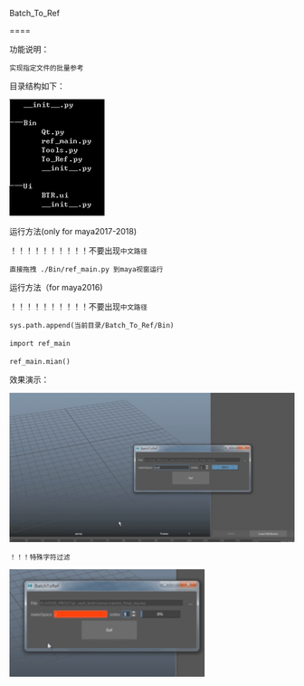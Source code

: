 Batch_To_Ref

====

功能说明：

    实现指定文件的批量参考
    
目录结构如下：

![Image text](
https://github.com/louisFyt/python_learn/blob/master/TD_vocational_class/Batch_To_Ref/%E7%9B%AE%E5%BD%95%E7%BB%93%E6%9E%84.png
)

运行方法(only for maya2017-2018) 

！！！！！！！！！！不要出现`中文路径`


    直接拖拽 ./Bin/ref_main.py 到maya视窗运行

运行方法（for maya2016) 

！！！！！！！！！！不要出现`中文路径`

    sys.path.append(当前目录/Batch_To_Ref/Bin)
    
    import ref_main
    
    ref_main.mian()
    
  

效果演示：
      
![Image text](https://github.com/louisFyt/python_learn/blob/master/TD_vocational_class/Batch_To_Ref/%E4%BD%BF%E7%94%A8%E6%BC%94%E7%A4%BA.gif)

    ！！！特殊字符过滤
    
![Image text](https://github.com/louisFyt/python_learn/blob/master/TD_vocational_class/Batch_To_Ref/%E9%99%90%E5%88%B6%E6%BC%94%E7%A4%BA.gif)
